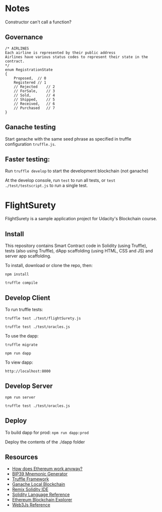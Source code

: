 # Notes
Constructor can't call a function?

## Governance
    /* AIRLINES
    Each airline is represented by their public address
    Airlines have various status codes to represent their state in the contract.
    */
    enum RegistrationState
    {
        Proposed,  // 0
        Registered // 1
        // Rejected    // 2
        // ForSale,    // 3
        // Sold,       // 4
        // Shipped,    // 5
        // Received,   // 6
        // Purchased   // 7
    }


## Ganache testing

Start ganache with the same seed phrase as specified in truffle configuration `truffle.js`.

## Faster testing:

Run `truffle develop` to start the development blockchain (not ganache)

At the develop console, run `test` to run all tests, or `test ./test/testscript.js` to run a single test.

# FlightSurety

FlightSurety is a sample application project for Udacity's Blockchain course.

## Install

This repository contains Smart Contract code in Solidity (using Truffle), tests (also using Truffle), dApp scaffolding (using HTML, CSS and JS) and server app scaffolding.

To install, download or clone the repo, then:

`npm install`

`truffle compile`

## Develop Client

To run truffle tests:

`truffle test ./test/flightSurety.js`

`truffle test ./test/oracles.js`

To use the dapp:

`truffle migrate`

`npm run dapp`

To view dapp:

`http://localhost:8000`

## Develop Server

`npm run server`

`truffle test ./test/oracles.js`

## Deploy

To build dapp for prod:
`npm run dapp:prod`

Deploy the contents of the ./dapp folder


## Resources

* [How does Ethereum work anyway?](https://medium.com/@preethikasireddy/how-does-ethereum-work-anyway-22d1df506369)
* [BIP39 Mnemonic Generator](https://iancoleman.io/bip39/)
* [Truffle Framework](http://truffleframework.com/)
* [Ganache Local Blockchain](http://truffleframework.com/ganache/)
* [Remix Solidity IDE](https://remix.ethereum.org/)
* [Solidity Language Reference](http://solidity.readthedocs.io/en/v0.4.24/)
* [Ethereum Blockchain Explorer](https://etherscan.io/)
* [Web3Js Reference](https://github.com/ethereum/wiki/wiki/JavaScript-API)